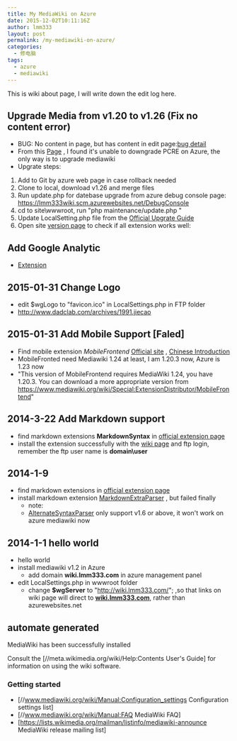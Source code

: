 ```yaml
---
title: My MediaWiki on Azure
date: 2015-12-02T10:11:16Z
author: lmm333
layout: post
permalink: /my-mediawiki-on-azure/
categories:
  - 修电脑
tags:
  - azure
  - mediawiki
---
```


This is wiki about page, I will write down the edit log here.

## Upgrade Media from v1.20 to v1.26 (Fix no content error)

- BUG: No content in page, but has content in edit page:[bug detail](https://www.mediawiki.org/wiki/Thread:Project:Support_desk/Content_Not_Showing_In_Wiki/reply)  
- From this [Page](https://www.mediawiki.org/wiki/Manual:Errors_and_symptoms#All_pages_have_no_content.2C_but_when_editing_a_page_the_wiki_text_is_there) , I found it's unable to downgrade PCRE on Azure, the only way is to upgrade mediawiki
- Upgrate steps:
1. Add to Git by azure web page in case rollback needed
2. Clone to local, download v1.26 and merge files
3. Run update.php for datebase upgrade from azure debug console page: https://lmm333wiki.scm.azurewebsites.net/DebugConsole
4. cd to site\wwwroot, run "php maintenance/update.php "
5. Update LocalSetting.php file from the [Official Upgrate Guide](https://www.mediawiki.org/wiki/Manual_talk:Upgrading)
6. Open site [version page](http://wiki.lmm333.com/index.php?title=Special:Version) to check if all extension works well: 

## Add Google Analytic

- [Extension](http://www.mediawiki.org/wiki/Extension:Google_Analytics_Integration)

## 2015-01-31 Change Logo

- edit  $wgLogo to "favicon.ico" in LocalSettings.php in FTP folder
- http://www.dadclab.com/archives/1991.jiecao

## 2015-01-31 Add Mobile Support [Faled]

- Find mobile extension *MobileFrontend*   [Official site](http://www.mediawiki.org/wiki/Extension:MobileFrontend) , [Chinese Introduction](http://www.uedsc.com/mobilefrontend-mediawiki.html)
- MobileFronted need Mediawiki 1.24 at least, I am 1.20.3 now, Azure is 1.23 now
- "This version of MobileFrontend requires MediaWiki 1.24, you have 1.20.3. You can download a more appropriate version from https://www.mediawiki.org/wiki/Special:ExtensionDistributor/MobileFrontend"

## 2014-3-22 Add Markdown support

- find markdown extensions **MarkdownSyntax** in [official extension page](http://www.mediawiki.org/wiki/Extension_Matrix/beta)
- install the extension successfully with the [wiki page](http://www.mediawiki.org/wiki/Extension:MarkdownSyntax) and ftp login, remember the ftp user name is **domain\user**

## 2014-1-9

- find markdown extensions in [official extension page](http://www.mediawiki.org/wiki/Extension_Matrix/beta)
- install markdown extension [MarkdownExtraParser](http://www.mediawiki.org/wiki/Extension:MarkdownExtraParser) , but failed finally
  - note:
  - [AlternateSyntaxParser](http://www.mediawiki.org/wiki/Extension:AlternateSyntaxParser) only support v1.6 or above, it won't work on azure mediawiki now

## 2014-1-1 hello world

- hello world
- install mediawiki v1.2 in Azure
    - add domain **wiki.lmm333.com** in azure management panel
- edit LocalSettings.php in wwwroot folder
    - change **$wgServer** to "http://wiki.lmm333.com/";  ,so that links on wiki page will direct to **[wiki.lmm333.com](http://wiki.lmm333.com/)**, rather than azurewebsites.net

## automate generated

MediaWiki has been successfully installed

Consult the [//meta.wikimedia.org/wiki/Help:Contents User's Guide] for information on using the wiki software.

### Getting started ##

* [//www.mediawiki.org/wiki/Manual:Configuration_settings Configuration settings list]
* [//www.mediawiki.org/wiki/Manual:FAQ MediaWiki FAQ]
* [https://lists.wikimedia.org/mailman/listinfo/mediawiki-announce MediaWiki release mailing list]
